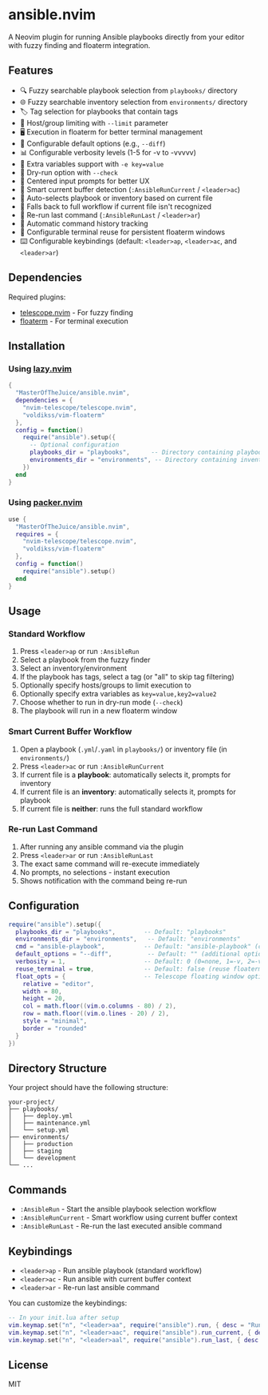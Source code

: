 # ansible.nvim

A Neovim plugin for running Ansible playbooks directly from your editor with fuzzy finding and floaterm integration.

## Features

- 🔍 Fuzzy searchable playbook selection from `playbooks/` directory
- 🌐 Fuzzy searchable inventory selection from `environments/` directory  
- 🏷️ Tag selection for playbooks that contain tags
- 🎯 Host/group limiting with `--limit` parameter
- 🖥️ Execution in floaterm for better terminal management
- 🔧 Configurable default options (e.g., `--diff`)
- 📊 Configurable verbosity levels (1-5 for -v to -vvvvv)
- 🔑 Extra variables support with `-e key=value`
- 🧪 Dry-run option with `--check`
- 📍 Centered input prompts for better UX
- 🎯 Smart current buffer detection (`:AnsibleRunCurrent` / `<leader>ac`)
- 📂 Auto-selects playbook or inventory based on current file
- 🔄 Falls back to full workflow if current file isn't recognized
- 🔄 Re-run last command (`:AnsibleRunLast` / `<leader>ar`)
- 💾 Automatic command history tracking
- 🔄 Configurable terminal reuse for persistent floaterm windows
- ⌨️ Configurable keybindings (default: `<leader>ap`, `<leader>ac`, and `<leader>ar`)

## Dependencies

Required plugins:
- [telescope.nvim](https://github.com/nvim-telescope/telescope.nvim) - For fuzzy finding
- [floaterm](https://github.com/voldikss/vim-floaterm) - For terminal execution

## Installation

### Using [lazy.nvim](https://github.com/folke/lazy.nvim)

```lua
{
  "MasterOfTheJuice/ansible.nvim",
  dependencies = {
    "nvim-telescope/telescope.nvim",
    "voldikss/vim-floaterm"
  },
  config = function()
    require("ansible").setup({
      -- Optional configuration
      playbooks_dir = "playbooks",      -- Directory containing playbooks
      environments_dir = "environments", -- Directory containing inventories
    })
  end
}
```

### Using [packer.nvim](https://github.com/wbthomason/packer.nvim)

```lua
use {
  "MasterOfTheJuice/ansible.nvim",
  requires = {
    "nvim-telescope/telescope.nvim",
    "voldikss/vim-floaterm"
  },
  config = function()
    require("ansible").setup()
  end
}
```

## Usage

### Standard Workflow
1. Press `<leader>ap` or run `:AnsibleRun`
2. Select a playbook from the fuzzy finder
3. Select an inventory/environment
4. If the playbook has tags, select a tag (or "all" to skip tag filtering)
5. Optionally specify hosts/groups to limit execution to
6. Optionally specify extra variables as `key=value,key2=value2`
7. Choose whether to run in dry-run mode (`--check`)
8. The playbook will run in a new floaterm window

### Smart Current Buffer Workflow
1. Open a playbook (`.yml`/`.yaml` in `playbooks/`) or inventory file (in `environments/`)
2. Press `<leader>ac` or run `:AnsibleRunCurrent`
3. If current file is a **playbook**: automatically selects it, prompts for inventory
4. If current file is an **inventory**: automatically selects it, prompts for playbook  
5. If current file is **neither**: runs the full standard workflow
### Re-run Last Command
1. After running any ansible command via the plugin
2. Press `<leader>ar` or run `:AnsibleRunLast` 
3. The exact same command will re-execute immediately
4. No prompts, no selections - instant execution
5. Shows notification with the command being re-run

## Configuration

```lua
require("ansible").setup({
  playbooks_dir = "playbooks",        -- Default: "playbooks"
  environments_dir = "environments",   -- Default: "environments"
  cmd = "ansible-playbook",           -- Default: "ansible-playbook" (can use alias)
  default_options = "--diff",          -- Default: "" (additional options)
  verbosity = 1,                      -- Default: 0 (0=none, 1=-v, 2=-vv, etc.)
  reuse_terminal = true,              -- Default: false (reuse floaterm window)
  float_opts = {                      -- Telescope floating window options
    relative = "editor",
    width = 80,
    height = 20,
    col = math.floor((vim.o.columns - 80) / 2),
    row = math.floor((vim.o.lines - 20) / 2),
    style = "minimal",
    border = "rounded"
  }
})
```

## Directory Structure

Your project should have the following structure:

```
your-project/
├── playbooks/
│   ├── deploy.yml
│   ├── maintenance.yml
│   └── setup.yml
├── environments/
│   ├── production
│   ├── staging
│   └── development
└── ...
```

## Commands

- `:AnsibleRun` - Start the ansible playbook selection workflow
- `:AnsibleRunCurrent` - Smart workflow using current buffer context
- `:AnsibleRunLast` - Re-run the last executed ansible command

## Keybindings

- `<leader>ap` - Run ansible playbook (standard workflow)
- `<leader>ac` - Run ansible with current buffer context
- `<leader>ar` - Re-run last ansible command

You can customize the keybindings:

```lua
-- In your init.lua after setup
vim.keymap.set("n", "<leader>aa", require("ansible").run, { desc = "Run Ansible" })
vim.keymap.set("n", "<leader>aac", require("ansible").run_current, { desc = "Run Ansible Current" })
vim.keymap.set("n", "<leader>aal", require("ansible").run_last, { desc = "Run Ansible Last" })
```

## License

MIT
